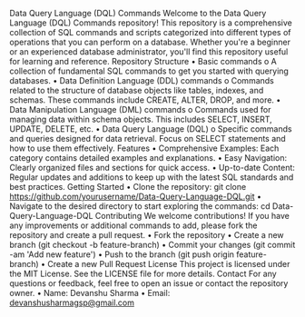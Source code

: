 Data Query Language (DQL) Commands
Welcome to the Data Query Language (DQL) Commands repository! This repository is a comprehensive collection of SQL commands and scripts categorized into different types of operations that you can perform on a database. Whether you're a beginner or an experienced database administrator, you'll find this repository useful for learning and reference.
Repository Structure
•	Basic commands
o	A collection of fundamental SQL commands to get you started with querying databases.
•	Data Definition Language (DDL) commands
o	Commands related to the structure of database objects like tables, indexes, and schemas. These commands include CREATE, ALTER, DROP, and more.
•	Data Manipulation Language (DML) commands
o	Commands used for managing data within schema objects. This includes SELECT, INSERT, UPDATE, DELETE, etc.
•	Data Query Language (DQL)
o	Specific commands and queries designed for data retrieval. Focus on SELECT statements and how to use them effectively.
Features
•	Comprehensive Examples: Each category contains detailed examples and explanations.
•	Easy Navigation: Clearly organized files and sections for quick access.
•	Up-to-date Content: Regular updates and additions to keep up with the latest SQL standards and best practices.
Getting Started
•	Clone the repository:
git clone https://github.com/yourusername/Data-Query-Language-DQL.git
•	Navigate to the desired directory to start exploring the commands:
cd Data-Query-Language-DQL
Contributing
We welcome contributions! If you have any improvements or additional commands to add, please fork the repository and create a pull request.
•	Fork the repository
•	Create a new branch (git checkout -b feature-branch)
•	Commit your changes (git commit -am 'Add new feature')
•	Push to the branch (git push origin feature-branch)
•	Create a new Pull Request
License
This project is licensed under the MIT License. See the LICENSE file for more details.
Contact
For any questions or feedback, feel free to open an issue or contact the repository owner.
•	Name: Devanshu Sharma
•	Email: devanshusharmagsp@gmail.com


